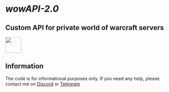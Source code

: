 # _wowAPI-2.0_
## Custom API for private world of warcraft servers
<img src="https://postimg.cc/bGVNzqkh" height="50px">

## Information

The code is for informational purposes only. If you need any help, please contact me on <a href="https://discordapp.com/users/416812391003586571" target="_blank">Discord</a> or <a href="https://t.me/nulls18" target="_blank">Telegram</a>
